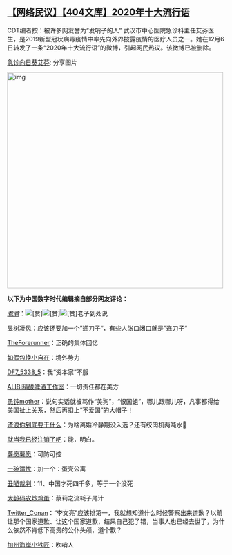 <!--1607453079000-->
[【网络民议】【404文库】2020年十大流行语](https://chinadigitaltimes.net/chinese/2020/12/%e3%80%90%e7%bd%91%e7%bb%9c%e6%b0%91%e8%ae%ae%e3%80%91%e3%80%90404%e6%96%87%e5%ba%93%e3%80%912020%e5%b9%b4%e5%8d%81%e5%a4%a7%e6%b5%81%e8%a1%8c%e8%af%ad/)
------

<p>CDT编者按：被许多网友誉为“发哨子的人” 武汉市中心医院急诊科主任艾芬医生，是2019新型冠状病毒疫情中率先向外界披露疫情的医疗人员之一。她在12月6日转发了一条“2020年十大流行语”的微博，引起网民热议。该微博已被删除。</p><p><a href="https://weibo.com/u/2662574464">急诊向日葵艾芬</a>: 分享图片</p><p><img class="aligncenter" src="https://chinadigitaltimes.net/chinese/files/2020/12/image-1607422421386.png" alt="img" width="500"></p><p><strong>以下为中国数字时代编辑摘自部分网友评论：</strong></p><p><a href="https://weibo.com/7325016407"><em>煮煮</em></a>：<img src="https://img.t.sinajs.cn/t4/appstyle/expression/ext/normal/e6/2018new_zan_org.png" alt="[赞]"><img src="https://img.t.sinajs.cn/t4/appstyle/expression/ext/normal/e6/2018new_zan_org.png" alt="[赞]"><img src="https://img.t.sinajs.cn/t4/appstyle/expression/ext/normal/e6/2018new_zan_org.png" alt="[赞]">老子到处说</p><p><a href="https://weibo.com/hanxiaoyu">昱树凌风</a>：应该还要加一个”递刀子“，有些人张口闭口就是”递刀子“</p><p><a href="https://weibo.com/poposha">TheForerunner</a>：正确的集体回忆</p><p><a href="https://weibo.com/7282606696">如假包换小自在</a>：境外势力</p><p><a href="https://weibo.com/7383159558">DF7_5338_5</a>：我“资本家”不服</p><p><a href="https://weibo.com/gwh19940701">ALIBI精酿啤酒工作室</a>：一切责任都在美方</p><p><a href="https://weibo.com/6597114714">愚钝mother</a>：说句实话就被骂作“美狗”，“恨国蛆”，哪儿跟哪儿呀，凡事都得给美国扯上关系，然后再扣上“不爱国”的大帽子！</p><p><a href="https://weibo.com/7476748330">渣浪你到底要干什么</a>：为啥离婚冷静期没入选？还有绞肉机两吨水🤔</p><p><a href="https://weibo.com/7302045737">就当我已经注销了吧</a>：能，明白。</p><p><a href="https://weibo.com/6916016122">薯愿薯愿</a>：可防可控</p><p><a href="https://weibo.com/3245699095">一碗清忧</a>：加一个：蛋壳公寓</p><p><a href="https://weibo.com/1907208787">丑陋裁判</a>：11、中国才死四千多，等于一个没死</p><p><a href="https://weibo.com/6167766667">大龄码农炒鸡蛋</a>：蔡莉之流耗子尾汁</p><p><a href="https://weibo.com/grandparabbit">Twitter_Conan</a>：“李文亮”应该排第一，我就想知道什么时候警察出来道歉？以前让那个国家道歉、让这个国家道歉，结果自己犯了错，当事人也已经去世了，为什么依然不肯低下高贵的公仆头颅，道个歉？</p><p><a href="https://weibo.com/5657668825">加州海岸小铁匠</a>：吹哨人</p>
